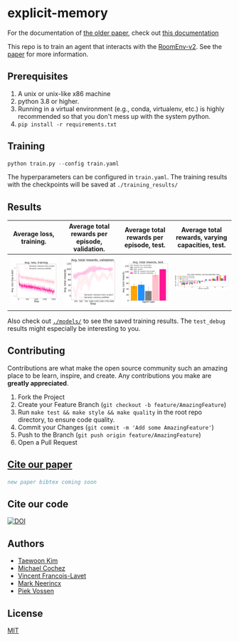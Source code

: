 # explicit-memory

For the documentation of [the older paper](https://arxiv.org/abs/2204.01611), check out
[this documentation](./v0/README-v0.md)

This repo is to train an agent that interacts with the [RoomEnv-v2](https://github.com/tae898/room-env).
See the [paper](todo/update/the/paper) for more information.

## Prerequisites

1. A unix or unix-like x86 machine
1. python 3.8 or higher.
1. Running in a virtual environment (e.g., conda, virtualenv, etc.) is highly recommended so that you don't mess up with the system python.
1. `pip install -r requirements.txt`

## Training

```python
python train.py --config train.yaml
```

The hyperparameters can be configured in `train.yaml`. The training results with the
checkpoints will be saved at `./training_results/`

## Results

|                 Average loss, training.                 |           Average total rewards per episode, validation.           |              Average total rewards per episode, test.               |           Average total rewards, varying capacities, test.           |
| :-----------------------------------------------------: | :----------------------------------------------------------------: | :-----------------------------------------------------------------: | :------------------------------------------------------------------: |
| ![](./figures/des_size=l-capacity=32-train_loss-v1.svg) | ![](./figures/des_size=l-capacity=32-val_total_reward_mean-v1.svg) | ![](./figures/des_size=l-capacity=32-test_total_reward_mean-v1.svg) | ![](./figures/des_size=l-capacity=all-test_total_reward_mean-v1.svg) |

Also check out [`./models/`](./models) to see the saved training results. The `test_debug`
results might especially be interesting to you.

## Contributing

Contributions are what make the open source community such an amazing place to be learn, inspire, and create. Any contributions you make are **greatly appreciated**.

1. Fork the Project
1. Create your Feature Branch (`git checkout -b feature/AmazingFeature`)
1. Run `make test && make style && make quality` in the root repo directory, to ensure code quality.
1. Commit your Changes (`git commit -m 'Add some AmazingFeature'`)
1. Push to the Branch (`git push origin feature/AmazingFeature`)
1. Open a Pull Request

## [Cite our paper](todo/update/the/paper)

```bibtex
new paper bibtex coming soon
```

## Cite our code

[![DOI](https://zenodo.org/badge/411241603.svg)](https://zenodo.org/badge/latestdoi/411241603)

## Authors

- [Taewoon Kim](https://taewoon.kim/)
- [Michael Cochez](https://www.cochez.nl/)
- [Vincent Francois-Lavet](http://vincent.francois-l.be/)
- [Mark Neerincx](https://ocw.tudelft.nl/teachers/m_a_neerincx/)
- [Piek Vossen](https://vossen.info/)

## License

[MIT](https://choosealicense.com/licenses/mit/)
